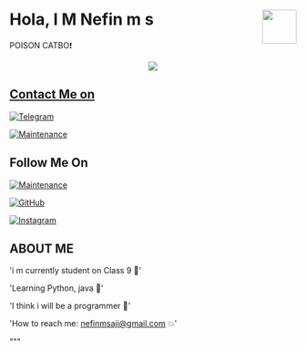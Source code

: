 # Hola, I M Nefin m s <img src = https://i.pinimg.com/originals/25/d2/54/25d254df236c61306bceb86df5f671f1.gif width = 60 align = "right">

 POISON CATBO❗️

<a href="https://t.me/Ok_bie_bot">
<p align="center">
  <img src="https://telegra.ph/file/74cf79433a32a4a134034.jpg">
</p>

## Contact Me on

 [![Telegram](https://img.shields.io/badge/Telegram-2CA5E0?style=for-the-badge&logo=telegram&logoColor=white)](https://t.me/ok_bie_bot)

 [![Maintenance](https://img.shields.io/badge/❤_CAT_HUB-%23E4405F.svg)](https://t.me/cat_of_tg)
## Follow Me On
[![Maintenance](https://img.shields.io/badge/🍫_TEAM_LAD-%23E4505F.svg)](https://t.me/Team_lad)

[![GitHub](https://img.shields.io/badge/github-%23121011.svg?style=for-the-badge&logo=github&logoColor=white)](https://github.com/Cat-of-Tg)

 
 
[![Instagram](https://img.shields.io/badge/INSTAGRAM-%23E4405F.svg?style=for-the-badge&logo=Instagram&logoColor=white)](https://instagram.com/_cat_boi._)



## ABOUT ME


'i m currently student on Class 9 🤭'

'Learning Python, java 💞'

'I think i will be a programmer 🙈'

'How to reach me: nefinmsaji@gmail.com 💥'

"""

